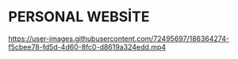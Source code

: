# PERSONAL WEBSİTE
https://user-images.githubusercontent.com/72495697/186364274-f5cbee78-fd5d-4d60-8fc0-d8619a324edd.mp4
